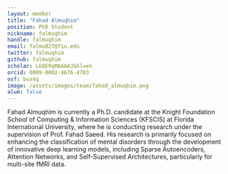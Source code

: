 ```yaml
---
layout: member
title: "Fahad Almuqhim"
position: PhD Student
nickname: falmuqhim
handle: falmuqhim
email: falmu027@fiu.edu
twitter: falmuqhim
github: falmuqhim
scholar: LGQE9qMAAAAJ&hl=en
orcid: 0009-0002-4676-4703
osf: bux4q
image: /assets/images/team/fahad_almuqhim.png
alum: false
---
```


Fahad Almuqhim is currently a Ph.D. candidate at the Knight Foundation School of Computing & Information Sciences (KFSCIS) at Florida International University, where he is conducting research under the supervision of Prof. Fahad Saeed. His research is primarily focused on enhancing the classification of mental disorders through the development of innovative deep learning models, including Sparse Autoencoders, Attention Networks, and Self-Supervised Architectures, particularly for multi-site fMRI data.
